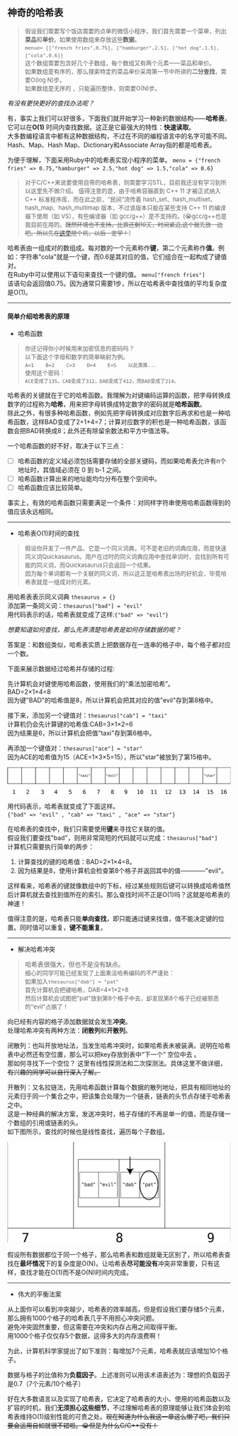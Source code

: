 ## 神奇的哈希表   

><font size="2"> 假设我们需要写个饭店需要的点单的微信小程序，我们首先需要一个菜单，列出**菜品**和**单价**。如果使用数组来存放这些**数据**。       
`menue= [["french fries",0.75], ["hamburger",2.5], ["hot dog",1.5], ["cola",0.6]]`     
>这个数组需要包含好几个子数组，每个数组又有两个元素——菜品和单价。   
>如果数组是有序的，那么搜索特定的菜品单价采用第一节中所讲的**二分查找**，需要O(log N)步。      
>如果数组是无序的 ，只能遍历整体，则需要O(N)步。   </font>           

_有没有更快更好的查找办法呢？_     

有，事实上我们可以好很多，下面我们就开始学习一种新的数据结构——**哈希表**，它可以在**O(1)** 时间内查找数据。这正是它最强大的特性：**快速读取**。    
大多数编程语言中都有这种数据结构，不过在不同的编程语言中的名字可能不同。Hash、Map、Hash Map、Dictionary和Associate Array指的都是哈希表。   

为便于理解，下面采用Ruby中的哈希表实现小程序的菜单。
`menu = {"french fries" => 0.75,"hamburger" => 2.5,"hot dog" => 1.5,"cola" => 0.6}`

><font size="2">对于C/C++来说要使用自带的哈希表，则需要学习STL，目前我还没有学习到所以这里先不做介绍。
>值得注意的是，由于哈希容器直到 C++ 11 才被正式纳入 C++ 标准程序库，而在此之前，“民间”流传着 hash_set、hash_multiset、hash_map、hash_multimap 版本，不过该版本只能在某些支持 C++ 11 的编译器下使用（如 VS），有些编译器（如 gcc/g++）是不支持的。(:sob:gcc/g++也是我目前在用的。~~既然环境也不支持。比赛还剩10天，时间紧迫,这个就先放一边吧。所以先在[这里]()挖个坑，以后一定学！~~）     </font>           

哈希表由一组成对的数组成。每对数的一个元素称作**键**，第二个元素称作**值**。例如：字符串"cola"就是一个键，而0.6是其对应的值，它们组合在一起构成了键值对。    
在Ruby中可以使用以下语句来查找一个键的值。
`menu["french fries"]`    
该语句会返回值0.75。因为通常只需要1步，所以在哈希表中查找值的平均复杂度是O(1)。   

---

#### 简单介绍哈希表的原理

- 哈希函数

><font size="2">你还记得你小时候用来加密信息的密码吗？    
>以下面这个字母和数字的简单映射为例。       
>`A=1    B=2    C=3    D=4    E=5    以此类推... `     
>使用这个密码：      
>`ACE变成了135，CAB变成了312，DAB变成了412，而BAD变成了214。 `   </font>    

哈希表的关键就在于它的哈希函数。我理解为对键编码运算的函数，把字母转换成数字的过程称为**哈希**，用来把字母转换成特定数字的密码就是**哈希函数**。    
除此之外，有很多种哈希函数，例如先把字母转换成对应数字后再求和也是一种哈希函数，这样BAD变成了2+1+4=7；计算对应数字的积也是一种哈希函数，该函数会把BAD转换成8；此外还有除留余数法和平方中值法等。    

一个哈希函数的好不好，取决于以下三点：    
- [ ] 哈希函数的定义域必须包括需要存储的全部关键码，而如果哈希表允许有n个地址时，其值域必须在 0 到 b-1 之间。     
- [ ] 哈希函数计算出来的地址能均匀分布在整个空间中。     
- [ ] 哈希函数应该比较简单。             

事实上，有效的哈希函数只需要满足一个条件：对同样字符串使用哈希函数得到的值应该永远相同。    

---

- 哈希表O(1)时间的查找    

><font size="2">假设你开发了一件产品，它是一个同义词典，可不是老旧的词典应用，而是快速同义词Quickasaurus。用户在过时的同义词典应用中查找单词时，会找到所有可能的同义词，而Quickasaurus只会返回一个结果。   
>因为每个单词都有一个关联的同义词，所以这正是哈希表出场的好机会，毕竟哈希表就是一组成对的元素。    </font>    

用哈希表表示同义词典    `thesaurus = {} `     
添加第一条同义词：`thesaurus["bad"] = "evil"`    
用代码表示的话，哈希表就变成了这样:`{"bad" => "evil"}`    

_想要知道如何查找，那么先弄清楚哈希表是如何存储数据的呢？_    

答案是：和数组类似，哈希表实质上把数据存在一连串的格子中，每个格子都对应一个数。       

下面来展示数据经过哈希并存储的过程:    

先计算机会对键使用哈希函数，使用我们的“乘法加密哈希”。       
BAD=2×1×4=8        
因为键"BAD"的哈希值是8，所以计算机会把其对应的值"evil"存到第8格中。      

接下来，添加另一个键值对：`thesaurus["cab"] = "taxi"`    
计算机仍会先计算键的哈希值:CAB=3×1×2=6    
因为结果是6，所以计算机会把值"taxi"存到第6格中。     

再添加一个键值对：`thesaurus["ace"] = "star"`    
因为ACE的哈希值为15（ACE=1×3×5=15），所以"star"被放到了第15格中。      

![Hash1.png](/pictures/Hash1.png "用图表示哈希表存储")    

用代码表示，哈希表就变成了下面这样。    
`{"bad" => "evil" , "cab" => "taxi" , "ace" => "star"}`    

在哈希表的查找中，我们只需要使用**键**来寻找它关联的值。    
假设我们要查找"bad"，则用非常简短的代码就可以完成：`thesaurus["bad"]`    
计算机只需要执行简单的两步：    
1. 计算查找的键的哈希值：BAD=2×1×4=8。      
2. 因为结果是8，使用计算机会检查第8个格子并返回其中的值————"evil"。     

这样看来，哈希表的键就像数组中的下标，经过某些规则后键可以转换成哈希值然后计算机就去查找到值所在的索引。那么查找时间不正是O(1)吗？这就是哈希表的神速！    

值得注意的是，哈希表只能**单向查找**，即只能通过键来找值，值不能决定键的位置。同时值可以重复，**键不能重复**。       

---

- 解决哈希冲突
  
>哈希表很强大，但也不是没有缺点。    
><font size="2">细心的同学可能已经发现了上面乘法哈希编码的不严谨处：     
>如果加入`thesaurus["dab"] = "pat"`    
>首先计算机会把键哈希，DAB=4×1×2=8     
>然后计算机会试图把"pat"放到第8个格子中去，却发现第8个格子已经被邪恶的"evil"占据了！    </font>    

向已经有内容的格子添加数据就会发生**冲突**。    
处理哈希冲突有两种方法：**闭散列**和**开散列**。    

闭散列：也叫开放地址法，当发生哈希冲突时，如果哈希表未被装满，说明在哈希表中必然还有空位置，那么可以把key存放到表中“下一个” 空位中去 。    
那如何寻找下一个空位？
这里有线性探测法和二次探测法。具体这里不做详细，~~有兴趣的同学可以自行深入了解。~~

开散列：又名拉链法，先用哈希函数计算每个数据的散列地址，把具有相同地址的元素归于同一个集合之中，把该集合处理为一个链表，链表的头节点存储于哈希表之中。       
这是一种经典的解决方案，发送冲突时，格子存储的不再是单一的值，而是存储一个数组的引用或链表的头。    
如下图所示，查找的时候也是线性查找，遍历每个子数组。    

![Hash2.png](/pictures/Hash2.png "要查找'pat'的拉链法图示")    

假设所有数据都位于同一个格子，那么哈希表和数组就毫无区别了，所以哈希表查找在**最坏情况**下的复杂度是O(N)。让哈希表**尽可能没有**冲突非常重要，只有这样，查找才能在O(1)而不是O(N)时间内完成。    

---

- 伟大的平衡法案

从上面你可以看到冲突越少，哈希表的效率越高，但是假设我们要存储5个元素，那么拥有1000个格子的哈希表几乎不用担心冲突问题。    
避免冲突固然重要，但这需要在冲突和内存占用之间取得平衡。    
用1000个格子仅仅存5个数据，这得多大的内存浪费啊！    

为此，计算机科学家提出了如下准则：每增加7个元素，哈希表就应该增加10个格子。    

数据与格子的比值称为**负载因子**。上述准则可以用该术语表述为：理想的负载因子是0.7（7个元素/10个格子）    


好在大多数语言以及实现了哈希表，它决定了哈希表的大小、使用的哈希函数以及扩容的时机，我们**无须担心这些细节**，不过理解哈希表的原理能够让我们体会到哈希表维持O(1)级别性能的可贵之处。~~现在知道为什么我这一章这么懒了吧，我们只要会运用自如就很不错啦。:sob:但是为什么C/C++没有！~~    





